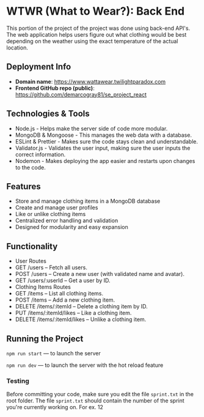 # WTWR (What to Wear?): Back End

This portion of the project of the project was done using back-end API's.
The web application helps users figure out what clothing would be best depending on the weather using the exact temperature of the actual location.

## Deployment Info

- **Domain name**: https://www.wattawear.twilightparadox.com
- **Frontend GitHub repo (public)**: https://github.com/demarcogray81/se_project_react

## Technologies & Tools

- Node.js - Helps make the server side of code more modular.
- MongoDB & Mongoose - This manages the web data with a database.
- ESLint & Prettier - Makes sure the code stays clean and understandable.
- Validator.js - Validates the user input, making sure the user inputs the correct information.
- Nodemon - Makes deploying the app easier and restarts upon changes to the code.

## Features

- Store and manage clothing items in a MongoDB database
- Create and manage user profiles
- Like or unlike clothing items
- Centralized error handling and validation
- Designed for modularity and easy expansion

## Functionality

- User Routes
- GET /users – Fetch all users.
- POST /users – Create a new user (with validated name and avatar).
- GET /users/:userId – Get a user by ID.
- Clothing Items Routes
- GET /items – List all clothing items.
- POST /items – Add a new clothing item.
- DELETE /items/:itemId – Delete a clothing item by ID.
- PUT /items/:itemId/likes – Like a clothing item.
- DELETE /items/:itemId/likes – Unlike a clothing item.

## Running the Project

`npm run start` — to launch the server

`npm run dev` — to launch the server with the hot reload feature

### Testing

Before committing your code, make sure you edit the file `sprint.txt` in the root folder. The file `sprint.txt` should contain the number of the sprint you're currently working on. For ex. 12
